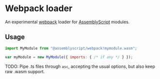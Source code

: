 # Webpack loader

An experimental [webpack](https://webpack.js.org/) loader for [AssemblyScript](http://assemblyscript.org) modules.

Usage
-----

```js
import MyModule from "@assemblyscript/webpack!mymodule.wasm";

var myModule = new MyModule({ imports: { /* if any */ } });
```

TODO: Pipe .ts files through `asc`, accepting the usual options, but also keep raw .wasm support.
